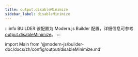 ```yaml
---
title: output.disableMinimize
sidebar_label: disableMinimize
---
```


:::info BUILDER
该配置为 Modern.js Builder 配置，详细信息可参考 [output.disableMinimize](https://modernjs.dev/builder/api/config-output.html#output-disableminimize)。
:::

import Main from '@modern-js/builder-doc/docs/zh/config/output/disableMinimize.md'

<Main />
